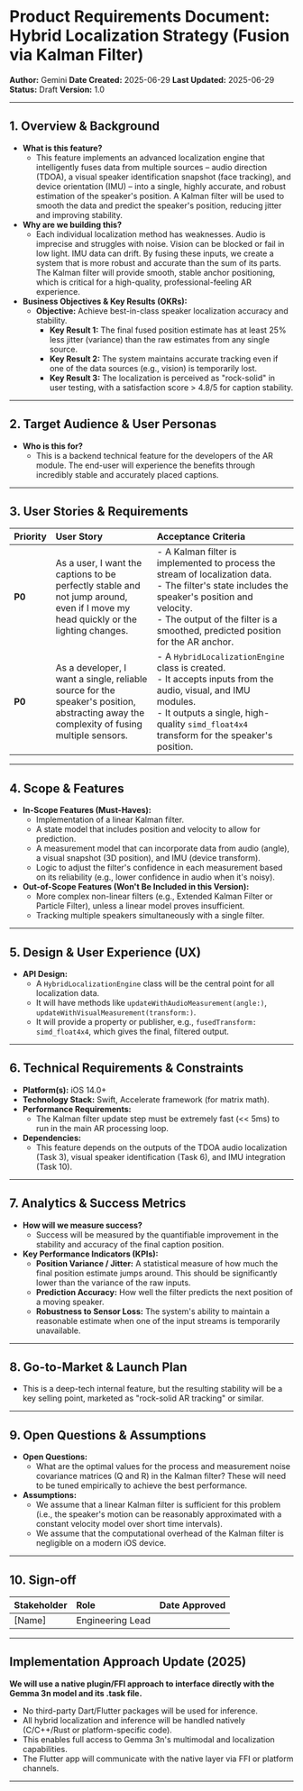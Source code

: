 # Product Requirements Document: Hybrid Localization Strategy (Fusion via Kalman Filter)

**Author:** Gemini
**Date Created:** 2025-06-29
**Last Updated:** 2025-06-29
**Status:** Draft
**Version:** 1.0

---

## 1. Overview & Background

*   **What is this feature?**
    *   This feature implements an advanced localization engine that intelligently fuses data from multiple sources – audio direction (TDOA), a visual speaker identification snapshot (face tracking), and device orientation (IMU) – into a single, highly accurate, and robust estimation of the speaker's position. A Kalman filter will be used to smooth the data and predict the speaker's position, reducing jitter and improving stability.
*   **Why are we building this?**
    *   Each individual localization method has weaknesses. Audio is imprecise and struggles with noise. Vision can be blocked or fail in low light. IMU data can drift. By fusing these inputs, we create a system that is more robust and accurate than the sum of its parts. The Kalman filter will provide smooth, stable anchor positioning, which is critical for a high-quality, professional-feeling AR experience.
*   **Business Objectives & Key Results (OKRs):**
    *   **Objective:** Achieve best-in-class speaker localization accuracy and stability.
        *   **Key Result 1:** The final fused position estimate has at least 25% less jitter (variance) than the raw estimates from any single source.
        *   **Key Result 2:** The system maintains accurate tracking even if one of the data sources (e.g., vision) is temporarily lost.
        *   **Key Result 3:** The localization is perceived as "rock-solid" in user testing, with a satisfaction score > 4.8/5 for caption stability.

---

## 2. Target Audience & User Personas

*   **Who is this for?**
    *   This is a backend technical feature for the developers of the AR module. The end-user will experience the benefits through incredibly stable and accurately placed captions.

---

## 3. User Stories & Requirements

| Priority | User Story                                                                                             | Acceptance Criteria                                                                                                                                                              |
| :------- | :----------------------------------------------------------------------------------------------------- | :------------------------------------------------------------------------------------------------------------------------------------------------------------------------------- |
| **P0**   | As a user, I want the captions to be perfectly stable and not jump around, even if I move my head quickly or the lighting changes. | - A Kalman filter is implemented to process the stream of localization data. <br> - The filter's state includes the speaker's position and velocity. <br> - The output of the filter is a smoothed, predicted position for the AR anchor. |
| **P0**   | As a developer, I want a single, reliable source for the speaker's position, abstracting away the complexity of fusing multiple sensors. | - A `HybridLocalizationEngine` class is created. <br> - It accepts inputs from the audio, visual, and IMU modules. <br> - It outputs a single, high-quality `simd_float4x4` transform for the speaker's position. |

---

## 4. Scope & Features

*   **In-Scope Features (Must-Haves):**
    *   Implementation of a linear Kalman filter.
    *   A state model that includes position and velocity to allow for prediction.
    *   A measurement model that can incorporate data from audio (angle), a visual snapshot (3D position), and IMU (device transform).
    *   Logic to adjust the filter's confidence in each measurement based on its reliability (e.g., lower confidence in audio when it's noisy).
*   **Out-of-Scope Features (Won't Be Included in this Version):**
    *   More complex non-linear filters (e.g., Extended Kalman Filter or Particle Filter), unless a linear model proves insufficient.
    *   Tracking multiple speakers simultaneously with a single filter.

---

## 5. Design & User Experience (UX)

*   **API Design:**
    *   A `HybridLocalizationEngine` class will be the central point for all localization data.
    *   It will have methods like `updateWithAudioMeasurement(angle:)`, `updateWithVisualMeasurement(transform:)`.
    *   It will provide a property or publisher, e.g., `fusedTransform: simd_float4x4`, which gives the final, filtered output.

---

## 6. Technical Requirements & Constraints

*   **Platform(s):** iOS 14.0+
*   **Technology Stack:** Swift, Accelerate framework (for matrix math).
*   **Performance Requirements:**
    *   The Kalman filter update step must be extremely fast (<< 5ms) to run in the main AR processing loop.
*   **Dependencies:**
    *   This feature depends on the outputs of the TDOA audio localization (Task 3), visual speaker identification (Task 6), and IMU integration (Task 10).

---

## 7. Analytics & Success Metrics

*   **How will we measure success?**
    *   Success will be measured by the quantifiable improvement in the stability and accuracy of the final caption position.
*   **Key Performance Indicators (KPIs):**
    *   **Position Variance / Jitter:** A statistical measure of how much the final position estimate jumps around. This should be significantly lower than the variance of the raw inputs.
    *   **Prediction Accuracy:** How well the filter predicts the next position of a moving speaker.
    *   **Robustness to Sensor Loss:** The system's ability to maintain a reasonable estimate when one of the input streams is temporarily unavailable.

---

## 8. Go-to-Market & Launch Plan

*   This is a deep-tech internal feature, but the resulting stability will be a key selling point, marketed as "rock-solid AR tracking" or similar.

---

## 9. Open Questions & Assumptions

*   **Open Questions:**
    *   What are the optimal values for the process and measurement noise covariance matrices (Q and R) in the Kalman filter? These will need to be tuned empirically to achieve the best performance.
*   **Assumptions:**
    *   We assume that a linear Kalman filter is sufficient for this problem (i.e., the speaker's motion can be reasonably approximated with a constant velocity model over short time intervals).
    *   We assume that the computational overhead of the Kalman filter is negligible on a modern iOS device.

---

## 10. Sign-off

| Stakeholder       | Role                | Date Approved |
| :---------------- | :------------------ | :------------ |
| [Name]            | Engineering Lead    |               |

---

## Implementation Approach Update (2025)

**We will use a native plugin/FFI approach to interface directly with the Gemma 3n model and its .task file.**
- No third-party Dart/Flutter packages will be used for inference.
- All hybrid localization and inference will be handled natively (C/C++/Rust or platform-specific code).
- This enables full access to Gemma 3n's multimodal and localization capabilities.
- The Flutter app will communicate with the native layer via FFI or platform channels.

---
